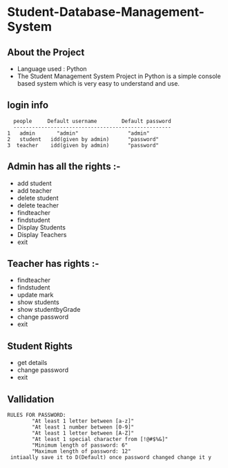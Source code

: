 # Student-Database-Management-System
About the Project 
------------------------
- Language used : Python
- The Student Management System Project in Python is a simple console based system which is very easy to understand and use.

login info
---------------------------
```
  people     Default username        Default password 
  ---------------------------------------------------
1   admin       "admin"                "admin"
2   student   idd(given by admin)      "password"
3  teacher    idd(given by admin)      "password"
```
Admin has all the rights :-
------------------------------
- add student
- add teacher 
- delete student 
- delete teacher 
- findteacher
- findstudent
- Display Students 
- Display Teachers
- exit

Teacher  has  rights :-
-------------------------
- findteacher
- findstudent
- update mark
- show students
- show studentbyGrade
- change password
- exit

Student Rights
---------------------
- get details
- change password
- exit

Vallidation
----------------------------
```
RULES FOR PASSWORD:
        "At least 1 letter between [a-z]"
        "At least 1 number between [0-9]"
        "At least 1 letter between [A-Z]"
        "At least 1 special character from [!@#$%&]"
        "Minimum length of password: 6"
        "Maximum length of password: 12"
 intiaally save it to D(Default) once password changed change it y
````
